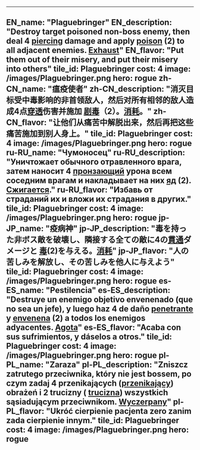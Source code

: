 ---

EN_name: "Plaguebringer"
EN_description: "Destroy target poisoned non-boss enemy, then deal 4 <u>piercing</u> damage and apply  <u>poison</u> (2) to all adjacent enemies. <u>Exhaust</u>"
EN_flavor: "Put them out of their misery, and put their misery into others"
tile_id: Plaguebringer
cost: 4
image: /images/Plaguebringer.png
hero: rogue
zh-CN_name: "瘟疫使者"
zh-CN_description: "消灭目标受中毒影响的非首领敌人，然后对所有相邻的敌人造成4点<u>穿透</u>伤害并施加 <u>剧毒</u>（2）。<u>消耗</u>。"
zh-CN_flavor: "让他们从痛苦中解脱出来，然后再把这些痛苦施加到别人身上。"
tile_id: Plaguebringer
cost: 4
image: /images/Plaguebringer.png
hero: rogue
ru-RU_name: "Чумоносец"
ru-RU_description: "Уничтожает обычного отравленного врага, затем наносит 4 <u>пронзающий</u> урона всем соседним врагам и накладывает на них  <u>яд</u> (2). <u>Сжигается</u>."
ru-RU_flavor: "Избавь от страданий их и вложи их страдания в других."
tile_id: Plaguebringer
cost: 4
image: /images/Plaguebringer.png
hero: rogue
jp-JP_name: "疫病神"
jp-JP_description: "毒を持った非ボス敵を破壊し、隣接する全ての敵に4の<u>貫通</u>ダメージと <u>毒</u>(2)を与える。<u>消耗</u>"
jp-JP_flavor: "人の苦しみを解放し、その苦しみを他人に与えよう"
tile_id: Plaguebringer
cost: 4
image: /images/Plaguebringer.png
hero: rogue
es-ES_name: "Pestilencia"
es-ES_description: "Destruye un enemigo objetivo envenenado (que no sea un jefe), y luego haz 4 de daño <u>penetrante</u> y  <u>envenena</u> (2) a todos los enemigos adyacentes. <u>Agota</u>"
es-ES_flavor: "Acaba con sus sufrimientos, y dáselos a otros."
tile_id: Plaguebringer
cost: 4
image: /images/Plaguebringer.png
hero: rogue
pl-PL_name: "Zaraza"
pl-PL_description: "Zniszcz zatrutego przeciwnika, który nie jest bossem, po czym zadaj 4 przenikających (<u>przenikający</u>) obrażeń i 2 trucizny ( <u>trucizna</u>) wszystkich sąsiadującym przeciwnikom. <u>Wyczerpany</u>"
pl-PL_flavor: "Ukróć cierpienie pacjenta zero zanim zada cierpienie innym."
tile_id: Plaguebringer
cost: 4
image: /images/Plaguebringer.png
hero: rogue
---